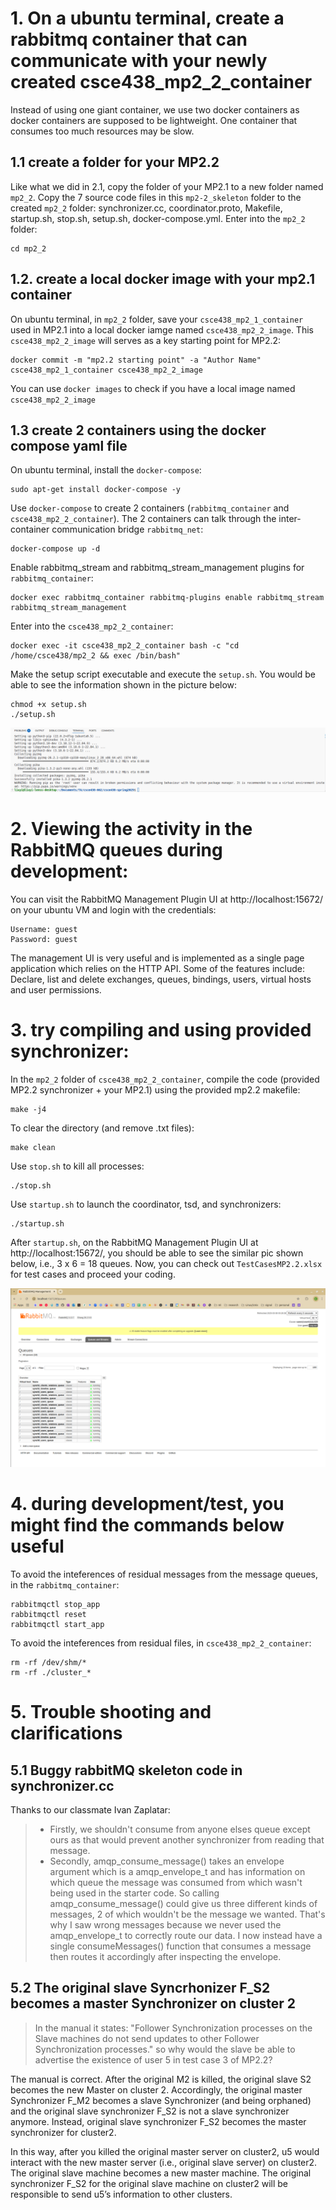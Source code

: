 # 1. On a ubuntu terminal, create a rabbitmq container that can communicate with your newly created csce438_mp2_2_container

Instead of using one giant container, we use two docker containers as docker containers are supposed to be lightweight. One container that consumes too much resources may be slow.

## 1.1 create a folder for your MP2.2

Like what we did in 2.1, copy the folder of your MP2.1 to a new folder named `mp2_2`. Copy the 7 source code files in this `mp2-2_skeleton` folder to the created `mp2_2` folder: synchronizer.cc, coordinator.proto, Makefile, startup.sh, stop.sh, setup.sh, docker-compose.yml. Enter into the `mp2_2` folder:

    cd mp2_2

## 1.2. create a local docker image with your mp2.1 container
On ubuntu terminal, in `mp2_2` folder, save your `csce438_mp2_1_container` used in MP2.1 into a local docker iamge named `csce438_mp2_2_image`. This `csce438_mp2_2_image` will serves as a key starting point for MP2.2:

    docker commit -m "mp2.2 starting point" -a "Author Name" csce438_mp2_1_container csce438_mp2_2_image

You can use `docker images` to check if you have a local image named `csce438_mp2_2_image`

## 1.3 create 2 containers using the docker compose yaml file

On ubuntu terminal, install the `docker-compose`:

    sudo apt-get install docker-compose -y

Use `docker-compose` to create 2 containers (`rabbitmq_container` and `csce438_mp2_2_container`). The 2 containers can talk through the inter-container communication bridge `rabbitmq_net`:

    docker-compose up -d

Enable rabbitmq_stream and rabbitmq_stream_management plugins for `rabbitmq_container`:

    docker exec rabbitmq_container rabbitmq-plugins enable rabbitmq_stream rabbitmq_stream_management

Enter into the `csce438_mp2_2_container`:

    docker exec -it csce438_mp2_2_container bash -c "cd /home/csce438/mp2_2 && exec /bin/bash"

Make the setup script executable and execute the `setup.sh`. You would be able to see the information shown in the picture below:

    chmod +x setup.sh 
    ./setup.sh 

![configurations of csce438_mp2_2_container](../images/configurations_of_csce438_mp2_2_container.png)


# 2. Viewing the activity in the RabbitMQ queues during development: 

You can visit the RabbitMQ Management Plugin UI at http://localhost:15672/ on your ubuntu VM and login with the credentials: 

    Username: guest
    Password: guest

The management UI is very useful and is implemented as a single page application which relies on the HTTP API. Some of the features include: Declare, list and delete exchanges, queues, bindings, users, virtual hosts and user permissions.

# 3. try compiling and using provided synchronizer:

In the `mp2_2` folder of `csce438_mp2_2_container`, compile the code (provided MP2.2 synchronizer + your MP2.1) using the provided mp2.2 makefile:

    make -j4

To clear the directory (and remove .txt files):
   
    make clean

Use `stop.sh` to kill all processes:

    ./stop.sh

Use `startup.sh` to launch the coordinator, tsd, and synchronizers:

    ./startup.sh

After `startup.sh`, on the RabbitMQ Management Plugin UI at http://localhost:15672/, you should be able to see the similar pic shown below, i.e., 3 x 6 = 18 queues. Now, you can check out `TestCasesMP2.2.xlsx` for test cases and proceed your coding. 

![rabbitmq web ui](../images/rabbitmq_web_visualization.png)

# 4. during development/test, you might find the commands below useful

To avoid the inteferences of residual messages from the message queues, in the `rabbitmq_container`:

    rabbitmqctl stop_app
    rabbitmqctl reset 
    rabbitmqctl start_app

To avoid the inteferences from residual files, in `csce438_mp2_2_container`:

    rm -rf /dev/shm/*
    rm -rf ./cluster_*

# 5. Trouble shooting and clarifications

## 5.1 Buggy rabbitMQ skeleton code in synchronizer.cc

Thanks to our classmate Ivan Zaplatar: 

> * Firstly, we shouldn't consume from anyone elses queue except ours as that would prevent another synchronizer from reading that message. 
> * Secondly, amqp_consume_message() takes an envelope argument which is a amqp_envelope_t and has information on which queue the message was consumed from which wasn't being used in the starter code. So calling amqp_consume_message() could give us three different kinds of messages, 2 of which wouldn't be the message we wanted. That's why I saw wrong messages because we never used the amqp_envelope_t to correctly route our data. I now instead have a single consumeMessages() function that consumes a message then routes it accordingly after inspecting the envelope.

## 5.2 The original slave Syncrhonizer F_S2 becomes a master Synchronizer on cluster 2

> In the manual it states: "Follower Synchronization processes on the Slave machines do not send updates to other Follower Synchronization processes." so why would the slave be able to advertise the existence of user 5 in test case 3 of MP2.2?

The manual is correct. After the original M2 is killed, the original slave S2 becomes the new Master on cluster 2. Accordingly, the original master Synchronizer F_M2 becomes a slave Synchronizer (and being orphaned) and the original slave synchronizer F_S2 is not a slave synchronizer anymore. Instead, original slave synchronizer F_S2 becomes the master synchronizer for cluster2.

In this way, after you killed the original master server on cluster2, u5 would interact with the new master server (i.e., original slave server) on cluster2. The original slave machine becomes a new master machine. The original synchronizer F_S2 for the original slave machine on cluster2 will be responsible to send u5’s information to other clusters.